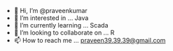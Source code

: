 - 👋 Hi, I’m @praveenkumar
- 👀 I’m interested in ... Java 
- 🌱 I’m currently learning ... Scada 
- 💞️ I’m looking to collaborate on ... R
- 📫 How to reach me ... praveen39.39.39@gmail.com

<!---
praveenkumar39/praveenkumar39 is a ✨ special ✨ repository because its `README.md` (this file) appears on your GitHub profile.
You can click the Preview link to take a look at your changes.
--->
